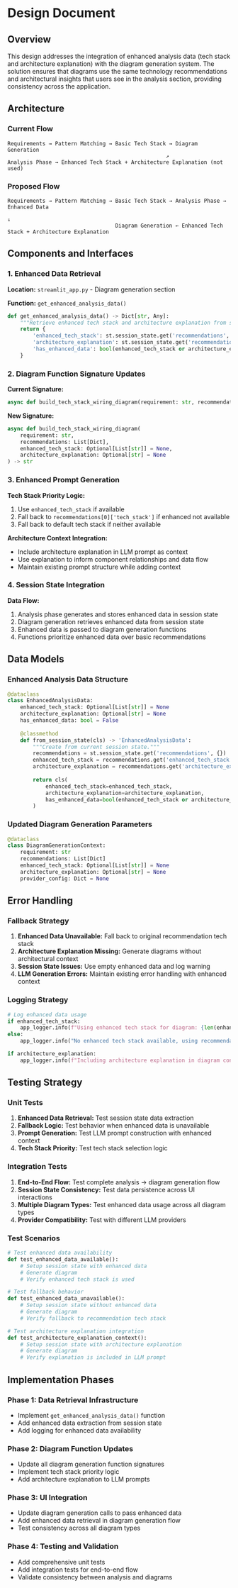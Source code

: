 # Design Document

## Overview

This design addresses the integration of enhanced analysis data (tech stack and architecture explanation) with the diagram generation system. The solution ensures that diagrams use the same technology recommendations and architectural insights that users see in the analysis section, providing consistency across the application.

## Architecture

### Current Flow
```
Requirements → Pattern Matching → Basic Tech Stack → Diagram Generation
                                                  ↗
Analysis Phase → Enhanced Tech Stack + Architecture Explanation (not used)
```

### Proposed Flow
```
Requirements → Pattern Matching → Basic Tech Stack → Analysis Phase → Enhanced Data
                                                                           ↓
                                  Diagram Generation ← Enhanced Tech Stack + Architecture Explanation
```

## Components and Interfaces

### 1. Enhanced Data Retrieval

**Location:** `streamlit_app.py` - Diagram generation section

**Function:** `get_enhanced_analysis_data()`
```python
def get_enhanced_analysis_data() -> Dict[str, Any]:
    """Retrieve enhanced tech stack and architecture explanation from session state."""
    return {
        'enhanced_tech_stack': st.session_state.get('recommendations', {}).get('enhanced_tech_stack'),
        'architecture_explanation': st.session_state.get('recommendations', {}).get('architecture_explanation'),
        'has_enhanced_data': bool(enhanced_tech_stack or architecture_explanation)
    }
```

### 2. Diagram Function Signature Updates

**Current Signature:**
```python
async def build_tech_stack_wiring_diagram(requirement: str, recommendations: List[Dict]) -> str
```

**New Signature:**
```python
async def build_tech_stack_wiring_diagram(
    requirement: str, 
    recommendations: List[Dict],
    enhanced_tech_stack: Optional[List[str]] = None,
    architecture_explanation: Optional[str] = None
) -> str
```

### 3. Enhanced Prompt Generation

**Tech Stack Priority Logic:**
1. Use `enhanced_tech_stack` if available
2. Fall back to `recommendations[0]['tech_stack']` if enhanced not available
3. Fall back to default tech stack if neither available

**Architecture Context Integration:**
- Include architecture explanation in LLM prompt as context
- Use explanation to inform component relationships and data flow
- Maintain existing prompt structure while adding context

### 4. Session State Integration

**Data Flow:**
1. Analysis phase generates and stores enhanced data in session state
2. Diagram generation retrieves enhanced data from session state
3. Enhanced data is passed to diagram generation functions
4. Functions prioritize enhanced data over basic recommendations

## Data Models

### Enhanced Analysis Data Structure
```python
@dataclass
class EnhancedAnalysisData:
    enhanced_tech_stack: Optional[List[str]] = None
    architecture_explanation: Optional[str] = None
    has_enhanced_data: bool = False
    
    @classmethod
    def from_session_state(cls) -> 'EnhancedAnalysisData':
        """Create from current session state."""
        recommendations = st.session_state.get('recommendations', {})
        enhanced_tech_stack = recommendations.get('enhanced_tech_stack')
        architecture_explanation = recommendations.get('architecture_explanation')
        
        return cls(
            enhanced_tech_stack=enhanced_tech_stack,
            architecture_explanation=architecture_explanation,
            has_enhanced_data=bool(enhanced_tech_stack or architecture_explanation)
        )
```

### Updated Diagram Generation Parameters
```python
@dataclass
class DiagramGenerationContext:
    requirement: str
    recommendations: List[Dict]
    enhanced_tech_stack: Optional[List[str]] = None
    architecture_explanation: Optional[str] = None
    provider_config: Dict = None
```

## Error Handling

### Fallback Strategy
1. **Enhanced Data Unavailable:** Fall back to original recommendation tech stack
2. **Architecture Explanation Missing:** Generate diagrams without architectural context
3. **Session State Issues:** Use empty enhanced data and log warning
4. **LLM Generation Errors:** Maintain existing error handling with enhanced context

### Logging Strategy
```python
# Log enhanced data usage
if enhanced_tech_stack:
    app_logger.info(f"Using enhanced tech stack for diagram: {len(enhanced_tech_stack)} technologies")
else:
    app_logger.info("No enhanced tech stack available, using recommendation tech stack")

if architecture_explanation:
    app_logger.info(f"Including architecture explanation in diagram context: {len(architecture_explanation)} chars")
```

## Testing Strategy

### Unit Tests
1. **Enhanced Data Retrieval:** Test session state data extraction
2. **Fallback Logic:** Test behavior when enhanced data is unavailable
3. **Prompt Generation:** Test LLM prompt construction with enhanced context
4. **Tech Stack Priority:** Test tech stack selection logic

### Integration Tests
1. **End-to-End Flow:** Test complete analysis → diagram generation flow
2. **Session State Consistency:** Test data persistence across UI interactions
3. **Multiple Diagram Types:** Test enhanced data usage across all diagram types
4. **Provider Compatibility:** Test with different LLM providers

### Test Scenarios
```python
# Test enhanced data availability
def test_enhanced_data_available():
    # Setup session state with enhanced data
    # Generate diagram
    # Verify enhanced tech stack is used

# Test fallback behavior
def test_enhanced_data_unavailable():
    # Setup session state without enhanced data
    # Generate diagram
    # Verify fallback to recommendation tech stack

# Test architecture explanation integration
def test_architecture_explanation_context():
    # Setup session state with architecture explanation
    # Generate diagram
    # Verify explanation is included in LLM prompt
```

## Implementation Phases

### Phase 1: Data Retrieval Infrastructure
- Implement `get_enhanced_analysis_data()` function
- Add enhanced data extraction from session state
- Add logging for enhanced data availability

### Phase 2: Diagram Function Updates
- Update all diagram generation function signatures
- Implement tech stack priority logic
- Add architecture explanation to LLM prompts

### Phase 3: UI Integration
- Update diagram generation calls to pass enhanced data
- Add enhanced data retrieval in diagram generation flow
- Test consistency across all diagram types

### Phase 4: Testing and Validation
- Add comprehensive unit tests
- Add integration tests for end-to-end flow
- Validate consistency between analysis and diagrams